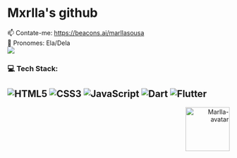 # Mxrlla's github


📫 Contate-me: https://beacons.ai/marllasousa<br> 💫 Pronomes: Ela/Dela
<br> [![](https://visitcount.itsvg.in/api?id=Mxrlla&icon=0&color=0)](https://visitcount.itsvg.in)


### 💻 Tech Stack:
![HTML5](https://img.shields.io/badge/html5-%23E34F26.svg?style=flat&logo=html5&logoColor=white) ![CSS3](https://img.shields.io/badge/css3-%231572B6.svg?style=flat&logo=css3&logoColor=white) ![JavaScript](https://img.shields.io/badge/javascript-%23323330.svg?style=flat&logo=javascript&logoColor=%23F7DF1E) ![Dart](https://img.shields.io/badge/Dart-0175C2?style=flat&logo=dart&logoColor=white)  ![Flutter](https://img.shields.io/badge/Flutter-02569B?style=flat&logo=flutter&logoColor=white)
---
   <div align="right">
        <img align="right" alt="Marlla-avatar" height="100" width="100" src="https://user-images.githubusercontent.com/93985773/181247444-453fea84-1941-440d-8d9d-6c707e6eb6ac.PNG">
  </div>
    
  
    
